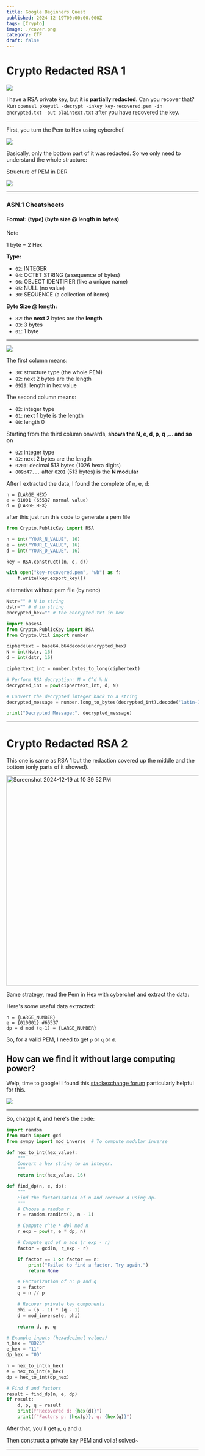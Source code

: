 ```yaml
---
title: Google Beginners Quest
published: 2024-12-19T00:00:00.000Z
tags: [Crypto]
image: ./cover.png
category: CTF
draft: false
---
```


# Crypto Redacted RSA 1

![](./assets/img1.png)

I have a RSA private key, but it is **partially redacted**. Can you recover that? Run `openssl pkeyutl -decrypt -inkey key-recovered.pem -in encrypted.txt -out plaintext.txt` after you have recovered the key.

---

First, you turn the Pem to Hex using cyberchef.

![](./assets/img5.png)

Basically, only the bottom part of it was redacted.
So we only need to understand the whole structure:

Structure of PEM in DER

![](./assets/img4.png)

---

### ASN.1 Cheatsheets

#### Format: (type) (byte size @ length in bytes)

> [!NOTE]
> 1 byte = 2 Hex

**Type:**

- `02`: INTEGER
- `04`: OCTET STRING (a sequence of bytes)
- `06`: OBJECT IDENTIFIER (like a unique name)
- `05`: NULL (no value)
- `30`: SEQUENCE (a collection of items)

**Byte Size @ length:**

- `82`: the **next 2** bytes are the **length**
- `03`: 3 bytes
- `01`: 1 byte

---

![](./assets/img3.png)

The first column means:

- `30`: structure type (the whole PEM)
- `82`: next 2 bytes are the length
- `0929`: length in hex value

The second column means:

- `02`: integer type
- `01`: next 1 byte is the length
- `00`: length 0

Starting from the third column onwards, **shows the N, e, d, p, q ,... and so on**

- `02`: integer type
- `82`: next 2 bytes are the length
- `0201`: decimal 513 bytes (1026 hexa digits)
- `009d47...` after `0201` (513 bytes) is the **N modular**

After I extracted the data, I found the complete of n, e, d:

```
n = {LARGE_HEX}
e = 01001 (65537 normal value)
d = {LARGE_HEX}
```

after this just run this code to generate a pem file

```python
from Crypto.PublicKey import RSA

n = int("YOUR_N_VALUE", 16)  
e = int("YOUR_E_VALUE", 16) 
d = int("YOUR_D_VALUE", 16) 

key = RSA.construct((n, e, d))

with open("key-recovered.pem", "wb") as f:
    f.write(key.export_key())
```

alternative without pem file (by neno)

```python
Nstr="" # N in string
dstr="" # d in string
encrypted_hex="" # the encrypted.txt in hex

import base64
from Crypto.PublicKey import RSA
from Crypto.Util import number

ciphertext = base64.b64decode(encrypted_hex)
N = int(Nstr, 16)
d = int(dstr, 16)

ciphertext_int = number.bytes_to_long(ciphertext)

# Perform RSA decryption: M = C^d % N
decrypted_int = pow(ciphertext_int, d, N)

# Convert the decrypted integer back to a string
decrypted_message = number.long_to_bytes(decrypted_int).decode('latin-1')

print("Decrypted Message:", decrypted_message)
```

---

# Crypto Redacted RSA 2

This one is same as RSA 1 but the redaction covered up the middle and the bottom (only parts of it showed).

<img width="549" alt="Screenshot 2024-12-19 at 10 39 52 PM" src="https://github.com/user-attachments/assets/18cd7c2d-3e67-484e-b008-26bbbaee10c0" />

Same strategy, read the Pem in Hex with cyberchef and extract the data:

Here's some useful data extracted:

```
n = {LARGE_NUMBER}
e = {010001} #65537
dp = d mod (q-1) = {LARGE_NUMBER}
```

So, for a valid PEM, I need to get `p` or `q` or `d`.

## How can we find it without large computing power?

Welp, time to google! I found this [stackexchange forum](https://crypto.stackexchange.com/questions/46486/rsa-given-n-e-dp-is-it-possible-to-find-d) particularly helpful for this.

![](./assets/screenshot.png)

---

So, chatgpt it, and here's the code:

```python
import random
from math import gcd
from sympy import mod_inverse  # To compute modular inverse

def hex_to_int(hex_value):
    """
    Convert a hex string to an integer.
    """
    return int(hex_value, 16)

def find_dp(n, e, dp):
    """
    Find the factorization of n and recover d using dp.
    """
    # Choose a random r
    r = random.randint(2, n - 1)

    # Compute r^(e * dp) mod n
    r_exp = pow(r, e * dp, n)

    # Compute gcd of n and (r_exp - r)
    factor = gcd(n, r_exp - r)

    if factor == 1 or factor == n:
        print("Failed to find a factor. Try again.")
        return None

    # Factorization of n: p and q
    p = factor
    q = n // p

    # Recover private key components
    phi = (p - 1) * (q - 1)
    d = mod_inverse(e, phi)

    return d, p, q

# Example inputs (hexadecimal values)
n_hex = "8D23"  
e_hex = "11"    
dp_hex = "0D"   

n = hex_to_int(n_hex)
e = hex_to_int(e_hex)
dp = hex_to_int(dp_hex)

# Find d and factors
result = find_dp(n, e, dp)
if result:
    d, p, q = result
    print(f"Recovered d: {hex(d)}")  
    print(f"Factors p: {hex(p)}, q: {hex(q)}")
```

After that, you'll get `p`, `q` and `d`.

Then construct a private key PEM and voila! solved~

---
